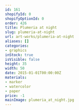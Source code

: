 ```yaml
---
id: 161
shopifyId: 0
shopifyOptionId: 0
order: 426
title: Plumeria at night
slug: plumeria-at-night
url: art-works/plumeria-at-night
aliases: []
categories:
- graphics
inStock: true
isVisible: false
height: 35
width: 50
date: 2015-01-01T00:00:00Z
materials:
- marker
- watercolor
- paper
price: -1
mainImage: plumeria_at_night.jpg
---
```

